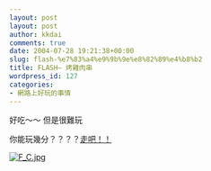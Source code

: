 ```yaml
---
layout: post
layout: post
author: kkdai
comments: true
date: 2004-07-28 19:21:38+00:00
slug: flash-%e7%83%a4%e9%9b%9e%e8%82%89%e4%b8%b2
title: FLASH– 烤雞肉串
wordpress_id: 127
categories:
- 網路上好玩的事情
---
```


好吃～～ 但是很難玩

你能玩幾分？？？？[走吧！！](http://www.pecos.com.tw/GAME/2003_11_06_BBQ_s.swf)

[![F_C.jpg](http://www.evanlin.com/blog/archives/0729/F_C.jpg) ](http://www.pecos.com.tw/GAME/2003_11_06_BBQ_s.swf)
